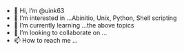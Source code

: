 - 👋 Hi, I’m @uink63
- 👀 I’m interested in ...Abinitio, Unix, Python, Shell scripting
- 🌱 I’m currently learning ...the above topics
- 💞️ I’m looking to collaborate on ...
- 📫 How to reach me ...

<!---
uink63/uink63 is a ✨ special ✨ repository because its `README.md` (this file) appears on your GitHub profile.
You can click the Preview link to take a look at your changes.
--->
